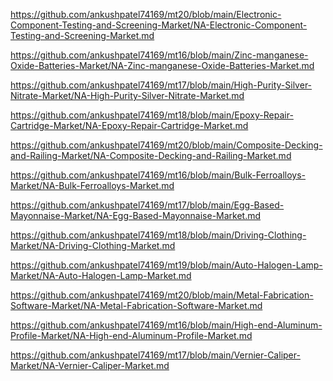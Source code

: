 <p><a href="https://github.com/ankushpatel74169/mt20/blob/main/Electronic-Component-Testing-and-Screening-Market/NA-Electronic-Component-Testing-and-Screening-Market.md">https://github.com/ankushpatel74169/mt20/blob/main/Electronic-Component-Testing-and-Screening-Market/NA-Electronic-Component-Testing-and-Screening-Market.md</a></p><p><a href="https://github.com/ankushpatel74169/mt16/blob/main/Zinc-manganese-Oxide-Batteries-Market/NA-Zinc-manganese-Oxide-Batteries-Market.md">https://github.com/ankushpatel74169/mt16/blob/main/Zinc-manganese-Oxide-Batteries-Market/NA-Zinc-manganese-Oxide-Batteries-Market.md</a></p><p><a href="https://github.com/ankushpatel74169/mt17/blob/main/High-Purity-Silver-Nitrate-Market/NA-High-Purity-Silver-Nitrate-Market.md">https://github.com/ankushpatel74169/mt17/blob/main/High-Purity-Silver-Nitrate-Market/NA-High-Purity-Silver-Nitrate-Market.md</a></p><p><a href="https://github.com/ankushpatel74169/mt18/blob/main/Epoxy-Repair-Cartridge-Market/NA-Epoxy-Repair-Cartridge-Market.md">https://github.com/ankushpatel74169/mt18/blob/main/Epoxy-Repair-Cartridge-Market/NA-Epoxy-Repair-Cartridge-Market.md</a></p><p><a href="https://github.com/ankushpatel74169/mt20/blob/main/Composite-Decking-and-Railing-Market/NA-Composite-Decking-and-Railing-Market.md">https://github.com/ankushpatel74169/mt20/blob/main/Composite-Decking-and-Railing-Market/NA-Composite-Decking-and-Railing-Market.md</a></p><p><a href="https://github.com/ankushpatel74169/mt16/blob/main/Bulk-Ferroalloys-Market/NA-Bulk-Ferroalloys-Market.md">https://github.com/ankushpatel74169/mt16/blob/main/Bulk-Ferroalloys-Market/NA-Bulk-Ferroalloys-Market.md</a></p><p><a href="https://github.com/ankushpatel74169/mt17/blob/main/Egg-Based-Mayonnaise-Market/NA-Egg-Based-Mayonnaise-Market.md">https://github.com/ankushpatel74169/mt17/blob/main/Egg-Based-Mayonnaise-Market/NA-Egg-Based-Mayonnaise-Market.md</a></p><p><a href="https://github.com/ankushpatel74169/mt18/blob/main/Driving-Clothing-Market/NA-Driving-Clothing-Market.md">https://github.com/ankushpatel74169/mt18/blob/main/Driving-Clothing-Market/NA-Driving-Clothing-Market.md</a></p><p><a href="https://github.com/ankushpatel74169/mt19/blob/main/Auto-Halogen-Lamp-Market/NA-Auto-Halogen-Lamp-Market.md">https://github.com/ankushpatel74169/mt19/blob/main/Auto-Halogen-Lamp-Market/NA-Auto-Halogen-Lamp-Market.md</a></p><p><a href="https://github.com/ankushpatel74169/mt20/blob/main/Metal-Fabrication-Software-Market/NA-Metal-Fabrication-Software-Market.md">https://github.com/ankushpatel74169/mt20/blob/main/Metal-Fabrication-Software-Market/NA-Metal-Fabrication-Software-Market.md</a></p><p><a href="https://github.com/ankushpatel74169/mt16/blob/main/High-end-Aluminum-Profile-Market/NA-High-end-Aluminum-Profile-Market.md">https://github.com/ankushpatel74169/mt16/blob/main/High-end-Aluminum-Profile-Market/NA-High-end-Aluminum-Profile-Market.md</a></p><p><a href="https://github.com/ankushpatel74169/mt17/blob/main/Vernier-Caliper-Market/NA-Vernier-Caliper-Market.md">https://github.com/ankushpatel74169/mt17/blob/main/Vernier-Caliper-Market/NA-Vernier-Caliper-Market.md</a></p>
